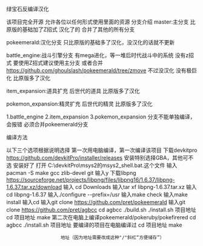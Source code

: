   绿宝石反编译汉化

该项目完全开源
允许各位以任何形式使用里面的资源
分支介绍
 master:主分支
    比原版的基础加了Z招式
        汉化了的
    合并了其他的所有分支

pokeemerald:汉化分支
    只比原版的基础多了汉化，没汉化的话就不更新

battle_engine:战斗引擎分支
    有mega进化，等一堆后时代战斗中的系统
    没有z招式
	    要使用Z招式建议使用主分支
	    或者合并 https://github.com/ghoulslash/pokeemerald/tree/zmove 
	       不过没汉化
    没有极巨化
   比原版多了汉化

item_expansion:道具扩充
    后世代的道具
    比原版多了汉化

pokemon_expansion:精灵扩充
    后世代的精灵
    比原版多了汉化

 1.battle_engine
 2.item_expansion
 3.pokemon_expansion
  分支不能单独编译，会报错
  必须合并pokeemerald分支


   编译方法

 以下三个选项根据说明选择
						第一次用电脑编译，第一次编译该项目
下载devkitpro https://github.com/devkitPro/installer/releases
安装特别选择GBA，其他可不选
安装好了
打开 C:\devkitPro\msys2的msys2_shell.bat.这个文件
输入 pacman -S make gcc zlib-devel git
输入y
下载libpng https://sourceforge.net/projects/libpng/files/libpng16/1.6.37/libpng-1.6.37.tar.xz/download
输入 cd Downloads
输入tar xf libpng-1.6.37.tar.xz
输入cd libpng-1.6.37
输入./configure --prefix=/usr
输入make check
输入make install
输入cd
输入git clone https://github.com/pret/pokeemerald
输入git clone https://github.com/pret/agbcc
cd agbcc
./build.sh
./install.sh 项目地址
cd 项目地址
make
						第二次在电脑上编译pokeemerald/pokeruby/pokefirered
cd agbcc
./install.sh 项目地址
						要编译的项目在电脑编译过
cd 项目地址
make

						地址（因为地址需要改成这种"/"斜杠“方便储存”）
